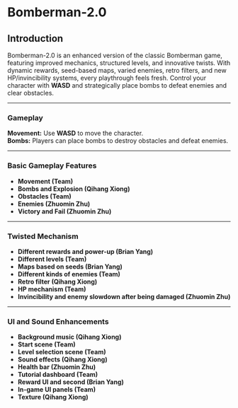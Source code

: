 # Bomberman-2.0

## Introduction

Bomberman-2.0 is an enhanced version of the classic Bomberman game, featuring improved mechanics, structured levels, and innovative twists. With dynamic rewards, seed-based maps, varied enemies, retro filters, and new HP/invincibility systems, every playthrough feels fresh. Control your character with **WASD** and strategically place bombs to defeat enemies and clear obstacles.

---

### Gameplay

**Movement:** Use **WASD** to move the character.  
**Bombs:** Players can place bombs to destroy obstacles and defeat enemies.  

---

### Basic Gameplay Features  

- **Movement (Team)**  
- **Bombs and Explosion (Qihang Xiong)**  
- **Obstacles (Team)**  
- **Enemies (Zhuomin Zhu)**  
- **Victory and Fail (Zhuomin Zhu)**  

---

### Twisted Mechanism  

- **Different rewards and power-up (Brian Yang)**  
- **Different levels (Team)**  
- **Maps based on seeds (Brian Yang)**  
- **Different kinds of enemies (Team)**  
- **Retro filter (Qihang Xiong)**  
- **HP mechanism (Team)**  
- **Invincibility and enemy slowdown after being damaged (Zhuomin Zhu)**  

---

### UI and Sound Enhancements  

- **Background music (Qihang Xiong)**  
- **Start scene (Team)**  
- **Level selection scene (Team)**  
- **Sound effects (Qihang Xiong)**  
- **Health bar (Zhuomin Zhu)**  
- **Tutorial dashboard (Team)**  
- **Reward UI and second (Brian Yang)**  
- **In-game UI panels (Team)**  
- **Texture (Qihang Xiong)**  

